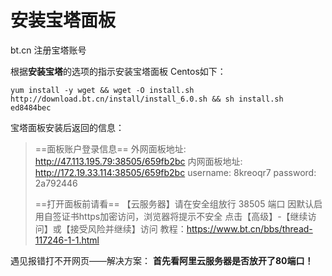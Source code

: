 # 安装宝塔面板
bt.cn
注册宝塔账号

根据**安装宝塔**的选项的指示安装宝塔面板
Centos如下：
```
yum install -y wget && wget -O install.sh http://download.bt.cn/install/install_6.0.sh && sh install.sh ed8484bec
```
宝塔面板安装后返回的信息：

> ==面板账户登录信息== 
> 外网面板地址: http://47.113.195.79:38505/659fb2bc 内网面板地址: http://172.19.33.114:38505/659fb2bc username: 8kreoqr7 password: 2a792446 
>
>==打开面板前请看== 【云服务器】请在安全组放行 38505 端口 因默认启用自签证书https加密访问，浏览器将提示不安全 点击【高级】-【继续访问】或【接受风险并继续】访问 教程：https://www.bt.cn/bbs/thread-117246-1-1.html 

遇见报错打不开网页——解决方案：
**首先看阿里云服务器是否放开了80端口！**


<!--stackedit_data:
eyJoaXN0b3J5IjpbMTMzOTcwMDI5MCwxNDkzMTcxMjAsMTY2Nj
YwNTM3MywxNDkzMTcxMjAsLTQ5NjEyNTkyOSwtMTA1NzU2NDc5
M119
-->